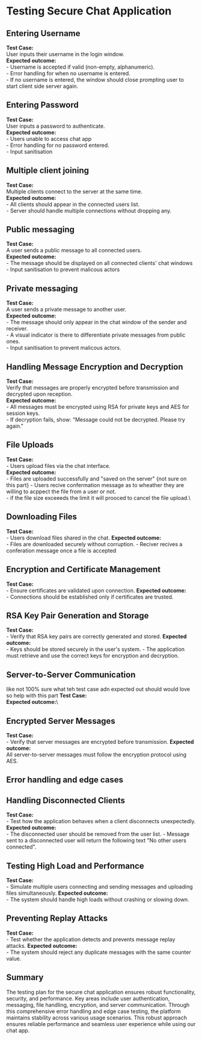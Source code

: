 # Testing Secure Chat Application

## Entering Username
**Test Case:**\
User inputs their username in the login window.\
**Expected outcome:**\
    - Username is accepted if valid (non-empty, alphanumeric).\
    - Error handling for when no username is entered.\
    - If no username is entered, the window should close prompting user to start client side server again.

## Entering Password
**Test Case:**\
User inputs a password to authenticate.\
**Expected outcome:**\
    - Users unable to access chat app\
    - Error handling for no password entered.\
    - Input sanitisation

## Multiple client joining
**Test Case:**\
Multiple clients connect to the server at the same time.\
**Expected outcome:**\
    - All clients should appear in the connected users list.\
    - Server should handle multiple connections without dropping any.

## Public messaging
**Test Case:**\
A user sends a public message to all connected users.\
**Expected outcome:**\
    - The message should be displayed on all connected clients' chat windows\
    - Input sanitisation to prevent malicous actors

## Private messaging
**Test Case:**\
A user sends a private message to another user.\
**Expected outcome:**\
    - The message should only appear in the chat window of the sender and receiver.\
    - A visual indicator is there to differentiate private messages from public ones.\
    - Input sanitisation to prevent malicous actors.

## Handling Message Encryption and Decryption
**Test Case:**\
Verify that messages are properly encrypted before transmission and decrypted upon reception.\
**Expected outcome:**\
    - All messages must be encrypted using RSA for private keys and AES for session keys.\
    - If decryption fails, show: "Message could not be decrypted. Please try again."
## File Uploads
**Test Case:**\
    - Users upload files via the chat interface.\
**Expected outcome:**\
    - Files are uploaded successfully and "saved on the server" {not sure on this part}
    - Users recive confermation message as to wheather they are willing to acppect the file from       a user or not.\
    - if the file size exceeeds the limit it will prooced to cancel the file upload.\
## Downloading Files
**Test Case:**\
    - Users download files shared in the chat.
**Expected outcome:**\
    - Files are downloaded securely without corruption.
    - Reciver recives a conferation message once a file is accepted
##  Encryption and Certificate Management
**Test Case:**\
    - Ensure certificates are validated upon connection.
**Expected outcome:**\
    - Connections should be established only if certificates are trusted.
## RSA Key Pair Generation and Storage
**Test Case:**\
    - Verify that RSA key pairs are correctly generated and stored.
**Expected outcome:**\
    - Keys should be stored securely in the user's system.
    - The application must retrieve and use the correct keys for encryption and decryption.

## Server-to-Server Communication
like not 100% sure what teh test case adn expected out should would love so help with this part
**Test Case:**\
**Expected outcome:**\

## Encrypted Server Messages
**Test Case:**\
    - Verify that server messages are encrypted before transmission.
**Expected outcome:**\
All server-to-server messages must follow the encryption protocol using AES.
## Error handling and edge cases
## Handling Disconnected Clients
**Test Case:**\
    - Test how the application behaves when a client disconnects unexpectedly.
**Expected outcome:**\
    - The disconnected user should be removed from the user list.
    - Message sent to a disconnected user will return the following text "No other users               connected".
## Testing High Load and Performance
**Test Case:**\
    - Simulate multiple users connecting and sending messages and uploading files simultaneously.
**Expected outcome:**\
    - The system should handle high loads without crashing or slowing down.
## Preventing Replay Attacks
**Test Case:**\
    - Test whether the application detects and prevents message replay attacks.
**Expected outcome:**\
    - The system should reject any duplicate messages with the same counter value.

## Summary 
The testing plan for the secure chat application ensures robust functionality, security, and performance. Key areas include user authentication, messaging, file handling, encryption, and server communication. Through this comprehensive error handling and edge case testing, the platform maintains stability across various usage scenarios. This robust approach ensures reliable performance and seamless user experience while using our chat app.



